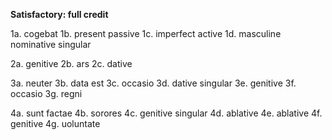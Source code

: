 **Satisfactory: full credit**

1a. cogebat
1b. present passive
1c. imperfect active
1d. masculine nominative singular

2a. genitive
2b. ars
2c. dative

3a. neuter
3b. data est
3c. occasio
3d. dative singular
3e. genitive
3f. occasio
3g. regni

4a. sunt factae
4b. sorores
4c. genitive singular
4d. ablative
4e. ablative
4f. genitive
4g. uoluntate
